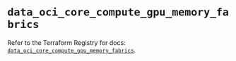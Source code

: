 # `data_oci_core_compute_gpu_memory_fabrics`

Refer to the Terraform Registry for docs: [`data_oci_core_compute_gpu_memory_fabrics`](https://registry.terraform.io/providers/hashicorp/oci/7.19.0/docs/data-sources/core_compute_gpu_memory_fabrics).
